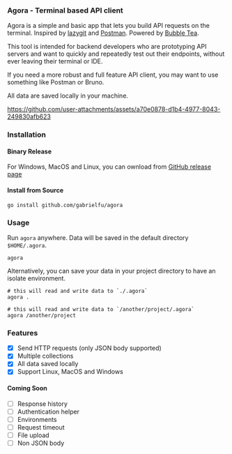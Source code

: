 ### Agora - Terminal based API client

Agora is a simple and basic app that lets you build API requests on the terminal. 
Inspired by [lazygit](https://github.com/jesseduffield/lazygit) and [Postman](https://www.postman.com). 
Powered by [Bubble Tea](https://github.com/charmbracelet/bubbletea).

This tool is intended for backend developers who are prototyping API servers and want to
quickly and repeatedly test out their endpoints, without ever leaving their terminal or IDE.

If you need a more robust and full feature API client, you may want to use
something like Postman or Bruno.

All data are saved locally in your machine.

https://github.com/user-attachments/assets/a70e0878-d1b4-4977-8043-249830afb623

### Installation

#### Binary Release

For Windows, MacOS and Linux, you can ownload from [GitHub release page](https://github.com/gabrielfu/agora/releases)

#### Install from Source

```shell
go install github.com/gabrielfu/agora
```

### Usage

Run `agora` anywhere. Data will be saved in the default directory `$HOME/.agora`.

```shell
agora
```

Alternatively, you can save your data in your project directory to have an isolate environment.

```shell
# this will read and write data to `./.agora`
agora .

# this will read and write data to `/another/project/.agora`
agora /another/project
```

### Features

- [X] Send HTTP requests (only JSON body supported)
- [X] Multiple collections
- [X] All data saved locally
- [X] Support Linux, MacOS and Windows

#### Coming Soon

- [ ] Response history
- [ ] Authentication helper
- [ ] Environments
- [ ] Request timeout
- [ ] File upload
- [ ] Non JSON body
